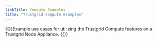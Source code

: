 ```yaml
---
linkTitle: Compute Examples
title: "Trustgrid Compute Examples"
---
```

{{<pageinfo>}}Example use cases for utilizing the Trustgrid Compute features on a Trustgrid Node Appliance.
{{</pageinfo>}}